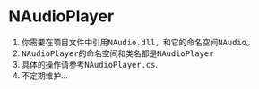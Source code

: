 # NAudioPlayer
1. 你需要在项目文件中引用<kbd>NAudio.dll</kbd>，和它的命名空间<kbd>NAudio</kbd>。
2. <kbd>NAudioPlayer</kbd>的命名空间和类名都是<kbd>NAudioPlayer</kbd>
3. 具体的操作请参考<kbd>NAudioPlayer.cs</kbd>.
4. 不定期维护...
